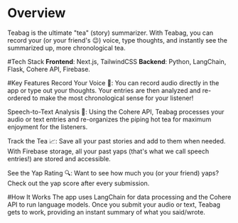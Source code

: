 # Overview
Teabag is the ultimate "tea" (story) summarizer. With Teabag, you can record your (or your friend's 😉) voice, type thoughts, and instantly see the summarized up, more chronological tea.

#Tech Stack
**Frontend**: Next.js, TailwindCSS
**Backend**: Python, LangChain, Flask, Cohere API, Firebase.

#Key Features
Record Your Voice 🎤: You can record audio directly in the app or type out your thoughts. Your entries are then analyzed and re-ordered to make the most chronological sense for your listener! 

Speech-to-Text Analysis 🧠: Using the Cohere API, Teabag processes your audio or text entries and re-organizes the piping hot tea for maximum enjoyment for the listeners.

Track the Tea 📈: Save all your past stories and add to them when needed. With Firebase storage, all your past yaps (that's what we call speech entries!) are stored and accessible.

See the Yap Rating 🔍: Want to see how much you (or your friend) yaps? Check out the yap score after every submission.

#How It Works
The app uses LangChain for data processing and the Cohere API to run language models. Once you submit your audio or text, Teabag gets to work, providing an instant summary of what you said/wrote. 
